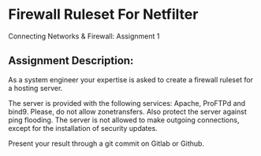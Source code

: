 # Firewall Ruleset For Netfilter
Connecting Networks &amp; Firewall: Assignment 1

## Assignment Description:
As a system engineer your expertise is asked to create a firewall ruleset for a hosting server.

The server is provided with the following services: Apache, ProFTPd and bind9. Please, do not allow zonetransfers. Also protect the server against ping flooding. The server is not allowed to make outgoing connections, except for the installation of security updates.

Present your result through a git commit on Gitlab or Github.
